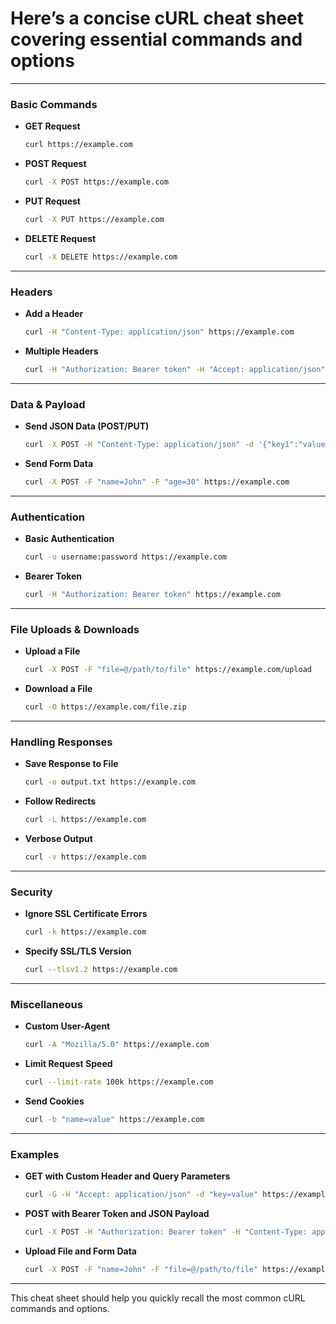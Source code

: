 # Here’s a concise cURL cheat sheet covering essential commands and options

---

### **Basic Commands**

- **GET Request**
  ```bash
  curl https://example.com
  ```
- **POST Request**
  ```bash
  curl -X POST https://example.com
  ```
- **PUT Request**
  ```bash
  curl -X PUT https://example.com
  ```
- **DELETE Request**
  ```bash
  curl -X DELETE https://example.com
  ```

---

### **Headers**

- **Add a Header**
  ```bash
  curl -H "Content-Type: application/json" https://example.com
  ```
- **Multiple Headers**
  ```bash
  curl -H "Authorization: Bearer token" -H "Accept: application/json" https://example.com
  ```

---

### **Data & Payload**

- **Send JSON Data (POST/PUT)**
  ```bash
  curl -X POST -H "Content-Type: application/json" -d '{"key1":"value1", "key2":"value2"}' https://example.com
  ```
- **Send Form Data**
  ```bash
  curl -X POST -F "name=John" -F "age=30" https://example.com
  ```

---

### **Authentication**

- **Basic Authentication**
  ```bash
  curl -u username:password https://example.com
  ```
- **Bearer Token**
  ```bash
  curl -H "Authorization: Bearer token" https://example.com
  ```

---

### **File Uploads & Downloads**

- **Upload a File**
  ```bash
  curl -X POST -F "file=@/path/to/file" https://example.com/upload
  ```
- **Download a File**
  ```bash
  curl -O https://example.com/file.zip
  ```

---

### **Handling Responses**

- **Save Response to File**
  ```bash
  curl -o output.txt https://example.com
  ```
- **Follow Redirects**
  ```bash
  curl -L https://example.com
  ```
- **Verbose Output**
  ```bash
  curl -v https://example.com
  ```

---

### **Security**

- **Ignore SSL Certificate Errors**
  ```bash
  curl -k https://example.com
  ```
- **Specify SSL/TLS Version**
  ```bash
  curl --tlsv1.2 https://example.com
  ```

---

### **Miscellaneous**

- **Custom User-Agent**
  ```bash
  curl -A "Mozilla/5.0" https://example.com
  ```
- **Limit Request Speed**
  ```bash
  curl --limit-rate 100k https://example.com
  ```
- **Send Cookies**
  ```bash
  curl -b "name=value" https://example.com
  ```

---

### **Examples**

- **GET with Custom Header and Query Parameters**
  ```bash
  curl -G -H "Accept: application/json" -d "key=value" https://example.com
  ```
- **POST with Bearer Token and JSON Payload**
  ```bash
  curl -X POST -H "Authorization: Bearer token" -H "Content-Type: application/json" -d '{"key":"value"}' https://example.com
  ```
- **Upload File and Form Data**
  ```bash
  curl -X POST -F "name=John" -F "file=@/path/to/file" https://example.com/upload
  ```

---

This cheat sheet should help you quickly recall the most common cURL commands and options.
